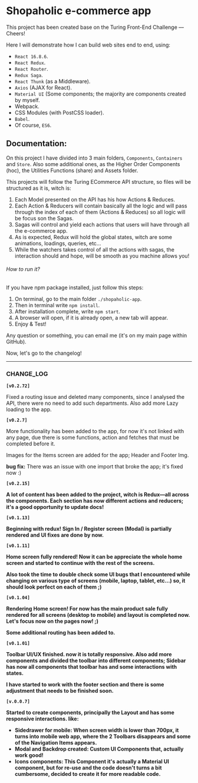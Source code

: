 <h1> Shopaholic e-commerce app </h1>

<p> This project has been created base on the Turing Front-End Challenge –– Cheers! </p>

<p> Here I will demonstrate how I can build web sites end to end, using: </p>
<ul>
  <li><code>React 16.8.6</code>.</li>
  <li><code>React Redux</code>.</li>
  <li><code>React Router</code>.</li>
  <li><code>Redux Saga</code>.</li>
  <li><code>React Thunk</code> (as a Middleware).</li>
  <li><code>Axios</code> (AJAX for React).</li>
  <li><code>Material UI</code> (Some components; the majority are components created by myself.</li>
  <li>Webpack.</li>
  <li>CSS Modules (with PostCSS loader).</li>
  <li><code>Babel</code>.</li>
  <li>Of course, <code>ES6</code>.</li>
</ul>

<h2>Documentation:</h2>

<p>On this project I have divided into 3 main folders, <code>Components</code>, <code>Containers</code> and <code>Store</code>. Also some additional ones, as the Higher Order Components (hoc), the Utilities Functions (share) and Assets folder.</p>

<p>This projects will follow the Turing ECommerce API structure, so files will be structured as it is, witch is:</p>

<ol>
  <li>Each Model presented on the API has his how Actions & Reduces.</li>
  <li>Each Action & Reducers will contain basically all the logic and will pass through the index of each of them (Actions & Reduces) so all logic will be focus son the Sagas.</li>
  <li>Sagas will control and yield each actions that users will have through all the e-commerce app.</li>
  <li>As is expected, Redux will hold the global states, witch are some animations, loadings, queries, etc...</li>
  <li>While the watchers takes control of all the actions with sagas, the interaction should and hope, will be smooth as you machine allows you!</li>
</ol>

<h6>How to run it?</h6>

<p>If you have npm package installed, just follow this steps:</p>
<ol>
  <li>On terminal, go to the main folder <code>./shopaholic-app</code>.</li>
  <li>Then in terminal write <code>npm install</code>.</li>
  <li>After installation complete, write <code>npm start</code>.</li>
  <li>A browser will open, if it is already open, a new tab will appear.</li>
  <li>Enjoy & Test!</li>
</ol>

<p>Any question or something, you can email me (it's on my main page within GitHub).</p>

<p>Now, let's go to the changelog!</p>

<hr/>

<h3>CHANGE_LOG</h3>

<b><code>[v0.2.72]</code></b>

Fixed a routing issue and deleted many components, since I analysed the API, there were no need to add such departments. Also add more Lazy loading to the app.

<b><code>[v0.2.7]</code></b>

More functionality has been added to the app, for now it's not linked with any page, due there is some functions, action and fetches that must be completed before it.

Images for the Items screen are added for the app; Header and Footer Img.

<b>bug fix:</b> There was an issue with one import that broke the app; it's fixed now :)

<b><code>[v0.2.15]</code><b>

A lot of content has been added to the project, witch is Redux––all across the components. Each section has now different actions and reducers; it's a good opportunity to update docs!

<b><code>[v0.1.13]</code></b>

Beginning with redux! Sign In / Register screen (Modal) is partially rendered and UI fixes are done by now.

<b><code>[v0.1.11]</code></b>

Home screen fully rendered! Now it can be appreciate the whole home screen and started to continue with the rest of the screens.

Also took the time to double check some UI bugs that I encountered while changing on various type of screens (mobile, laptop, tablet, etc...) so, it should look perfect on each of them ;)

<b><code>[v0.1.04]</code></b>

Rendering Home screen! For now has the main product sale fully rendered for all screens (desktop to mobile) and layout is completed now. Let's focus now on the pages now! ;)

Some additional routing has been added to.

<b><code>[v0.1.01]</code></b>

Toolbar UI/UX finished. now it is totally responsive. Also add more components and divided the toolbar into different components; Sidebar has now all components that toolbar has and some interactions with states.

I have started to work with the footer section and there is some adjustment that needs to be finished soon.

<b><code>[v.0.0.7]</code></b>

Started to create components, principally the Layout and has some responsive interactions. like:
<ul>
  <li><b>Sidedrawer for mobile:</b> When screen width is lower than 700px, it turns into mobile web app, where the 2 Toolbars disappears and some of the Navigation Items appears.</li>
  <li><b>Modal and Backdrop created:</b> Custom UI Components that, actually work good!</li>
  <li><b>Icons components:</b> This Component it's actually a Material UI component, but for re-use and the code doesn't turns a bit cumbersome, decided to create it for more readable code.</li>
</ul>
